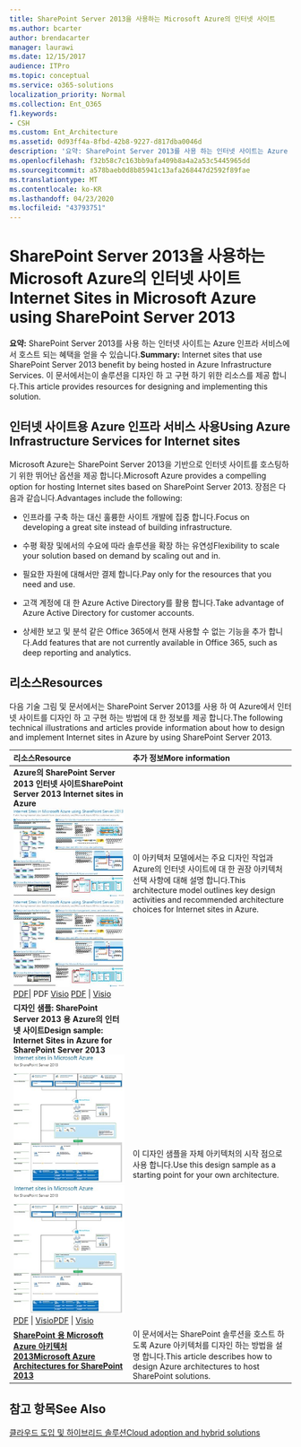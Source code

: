 ```yaml
---
title: SharePoint Server 2013을 사용하는 Microsoft Azure의 인터넷 사이트
ms.author: bcarter
author: brendacarter
manager: laurawi
ms.date: 12/15/2017
audience: ITPro
ms.topic: conceptual
ms.service: o365-solutions
localization_priority: Normal
ms.collection: Ent_O365
f1.keywords:
- CSH
ms.custom: Ent_Architecture
ms.assetid: 0d93ff4a-8fbd-42b8-9227-d817dba0046d
description: '요약: SharePoint Server 2013를 사용 하는 인터넷 사이트는 Azure 인프라 서비스에서 호스트 되는 이점을 활용할 수 있습니다. 이 문서에서는이 솔루션을 디자인 하 고 구현 하기 위한 리소스를 제공 합니다.'
ms.openlocfilehash: f32b58c7c163bb9afa409b8a4a2a53c5445965dd
ms.sourcegitcommit: a578baeb0d8b85941c13afa268447d2592f89fae
ms.translationtype: MT
ms.contentlocale: ko-KR
ms.lasthandoff: 04/23/2020
ms.locfileid: "43793751"
---
```

# <a name="internet-sites-in-microsoft-azure-using-sharepoint-server-2013"></a><span data-ttu-id="71ba9-104">SharePoint Server 2013을 사용하는 Microsoft Azure의 인터넷 사이트</span><span class="sxs-lookup"><span data-stu-id="71ba9-104">Internet Sites in Microsoft Azure using SharePoint Server 2013</span></span>

 <span data-ttu-id="71ba9-105">**요약:** SharePoint Server 2013를 사용 하는 인터넷 사이트는 Azure 인프라 서비스에서 호스트 되는 혜택을 얻을 수 있습니다.</span><span class="sxs-lookup"><span data-stu-id="71ba9-105">**Summary:** Internet sites that use SharePoint Server 2013 benefit by being hosted in Azure Infrastructure Services.</span></span> <span data-ttu-id="71ba9-106">이 문서에서는이 솔루션을 디자인 하 고 구현 하기 위한 리소스를 제공 합니다.</span><span class="sxs-lookup"><span data-stu-id="71ba9-106">This article provides resources for designing and implementing this solution.</span></span>
  
## <a name="using-azure-infrastructure-services-for-internet-sites"></a><span data-ttu-id="71ba9-107">인터넷 사이트용 Azure 인프라 서비스 사용</span><span class="sxs-lookup"><span data-stu-id="71ba9-107">Using Azure Infrastructure Services for Internet sites</span></span>

<span data-ttu-id="71ba9-108">Microsoft Azure는 SharePoint Server 2013을 기반으로 인터넷 사이트를 호스팅하기 위한 뛰어난 옵션을 제공 합니다.</span><span class="sxs-lookup"><span data-stu-id="71ba9-108">Microsoft Azure provides a compelling option for hosting Internet sites based on SharePoint Server 2013.</span></span> <span data-ttu-id="71ba9-109">장점은 다음과 같습니다.</span><span class="sxs-lookup"><span data-stu-id="71ba9-109">Advantages include the following:</span></span>
  
- <span data-ttu-id="71ba9-110">인프라를 구축 하는 대신 훌륭한 사이트 개발에 집중 합니다.</span><span class="sxs-lookup"><span data-stu-id="71ba9-110">Focus on developing a great site instead of building infrastructure.</span></span>
    
- <span data-ttu-id="71ba9-111">수평 확장 및에서의 수요에 따라 솔루션을 확장 하는 유연성</span><span class="sxs-lookup"><span data-stu-id="71ba9-111">Flexibility to scale your solution based on demand by scaling out and in.</span></span>
    
- <span data-ttu-id="71ba9-112">필요한 자원에 대해서만 결제 합니다.</span><span class="sxs-lookup"><span data-stu-id="71ba9-112">Pay only for the resources that you need and use.</span></span>
    
- <span data-ttu-id="71ba9-113">고객 계정에 대 한 Azure Active Directory를 활용 합니다.</span><span class="sxs-lookup"><span data-stu-id="71ba9-113">Take advantage of Azure Active Directory for customer accounts.</span></span>
    
- <span data-ttu-id="71ba9-114">상세한 보고 및 분석 같은 Office 365에서 현재 사용할 수 없는 기능을 추가 합니다.</span><span class="sxs-lookup"><span data-stu-id="71ba9-114">Add features that are not currently available in Office 365, such as deep reporting and analytics.</span></span>
    
## <a name="resources"></a><span data-ttu-id="71ba9-115">리소스</span><span class="sxs-lookup"><span data-stu-id="71ba9-115">Resources</span></span>

<span data-ttu-id="71ba9-116">다음 기술 그림 및 문서에서는 SharePoint Server 2013를 사용 하 여 Azure에서 인터넷 사이트를 디자인 하 고 구현 하는 방법에 대 한 정보를 제공 합니다.</span><span class="sxs-lookup"><span data-stu-id="71ba9-116">The following technical illustrations and articles provide information about how to design and implement Internet sites in Azure by using SharePoint Server 2013.</span></span>
  
|<span data-ttu-id="71ba9-117">**리소스**</span><span class="sxs-lookup"><span data-stu-id="71ba9-117">**Resource**</span></span>|<span data-ttu-id="71ba9-118">**추가 정보**</span><span class="sxs-lookup"><span data-stu-id="71ba9-118">**More information**</span></span>|
|:-----|:-----|
|<span data-ttu-id="71ba9-119">**Azure의 SharePoint Server 2013 인터넷 사이트**</span><span class="sxs-lookup"><span data-stu-id="71ba9-119">**SharePoint Server 2013 Internet sites in Azure**</span></span> <br/> <span data-ttu-id="71ba9-120">[![SharePoint를 사용한 Azure의 인터넷 사이트 이미지](media/MS-AZ-SPInternetSites.jpg)          ](https://go.microsoft.com/fwlink/p/?LinkId=392552)</span><span class="sxs-lookup"><span data-stu-id="71ba9-120">[![Image of Internet sites in Azure using SharePoint](media/MS-AZ-SPInternetSites.jpg)          ](https://go.microsoft.com/fwlink/p/?LinkId=392552)</span></span> <br/> <span data-ttu-id="71ba9-121">[PDF](https://go.microsoft.com/fwlink/p/?LinkId=392552)\| PDF [           ](https://go.microsoft.com/fwlink/p/?LinkId=392551) [Visio](https://go.microsoft.com/fwlink/p/?LinkId=392551)  </span><span class="sxs-lookup"><span data-stu-id="71ba9-121">[PDF](https://go.microsoft.com/fwlink/p/?LinkId=392552)  \| [          ](https://go.microsoft.com/fwlink/p/?LinkId=392551)[Visio](https://go.microsoft.com/fwlink/p/?LinkId=392551)</span></span> <br/> |<span data-ttu-id="71ba9-122">이 아키텍처 모델에서는 주요 디자인 작업과 Azure의 인터넷 사이트에 대 한 권장 아키텍처 선택 사항에 대해 설명 합니다.</span><span class="sxs-lookup"><span data-stu-id="71ba9-122">This architecture model outlines key design activities and recommended architecture choices for Internet sites in Azure.</span></span>  <br/> |
|<span data-ttu-id="71ba9-123">**디자인 샘플: SharePoint Server 2013 용 Azure의 인터넷 사이트**</span><span class="sxs-lookup"><span data-stu-id="71ba9-123">**Design sample: Internet Sites in Azure for SharePoint Server 2013**</span></span> <br/> <span data-ttu-id="71ba9-124">[![디자인 샘플 이미지: SharePoint 2013용 Microsoft Azure의 인터넷 사이트](media/MS-AZ-InternetSitesDesignSample.jpg)          ](https://go.microsoft.com/fwlink/p/?LinkId=392549)</span><span class="sxs-lookup"><span data-stu-id="71ba9-124">[![Image of the Design sample: Internet sites in Microsoft Azure for SharePoint 2013](media/MS-AZ-InternetSitesDesignSample.jpg)          ](https://go.microsoft.com/fwlink/p/?LinkId=392549)</span></span> <br/> <span data-ttu-id="71ba9-125">[PDF](https://go.microsoft.com/fwlink/p/?LinkId=392549)  \| [Visio](https://go.microsoft.com/fwlink/p/?LinkId=392548)</span><span class="sxs-lookup"><span data-stu-id="71ba9-125">[PDF](https://go.microsoft.com/fwlink/p/?LinkId=392549)  \| [Visio](https://go.microsoft.com/fwlink/p/?LinkId=392548)</span></span> <br/> |<span data-ttu-id="71ba9-126">이 디자인 샘플을 자체 아키텍처의 시작 점으로 사용 합니다.</span><span class="sxs-lookup"><span data-stu-id="71ba9-126">Use this design sample as a starting point for your own architecture.</span></span>  <br/> |
|<span data-ttu-id="71ba9-127">**[SharePoint 용 Microsoft Azure 아키텍처 2013](microsoft-azure-architectures-for-sharepoint-2013.md)**</span><span class="sxs-lookup"><span data-stu-id="71ba9-127">**[Microsoft Azure Architectures for SharePoint 2013](microsoft-azure-architectures-for-sharepoint-2013.md)**</span></span> <br/> |<span data-ttu-id="71ba9-128">이 문서에서는 SharePoint 솔루션을 호스트 하도록 Azure 아키텍처를 디자인 하는 방법을 설명 합니다.</span><span class="sxs-lookup"><span data-stu-id="71ba9-128">This article describes how to design Azure architectures to host SharePoint solutions.</span></span>  <br/> |

## <a name="see-also"></a><span data-ttu-id="71ba9-129">참고 항목</span><span class="sxs-lookup"><span data-stu-id="71ba9-129">See Also</span></span>

[<span data-ttu-id="71ba9-130">클라우드 도입 및 하이브리드 솔루션</span><span class="sxs-lookup"><span data-stu-id="71ba9-130">Cloud adoption and hybrid solutions</span></span>](cloud-adoption-and-hybrid-solutions.yml)



